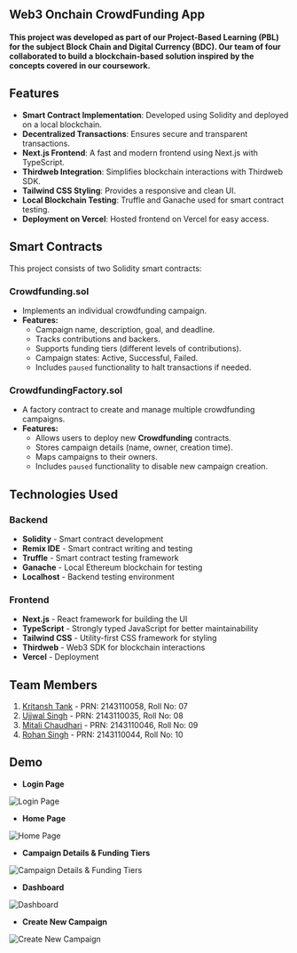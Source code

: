 ## Web3 Onchain CrowdFunding App

#### This project was developed as part of our **Project-Based Learning (PBL)** for the subject **Block Chain and Digital Currency (BDC)**. Our team of four collaborated to build a blockchain-based solution inspired by the concepts covered in our coursework.

## Features
- **Smart Contract Implementation**: Developed using Solidity and deployed on a local blockchain.
- **Decentralized Transactions**: Ensures secure and transparent transactions.
- **Next.js Frontend**: A fast and modern frontend using Next.js with TypeScript.
- **Thirdweb Integration**: Simplifies blockchain interactions with Thirdweb SDK.
- **Tailwind CSS Styling**: Provides a responsive and clean UI.
- **Local Blockchain Testing**: Truffle and Ganache used for smart contract testing.
- **Deployment on Vercel**: Hosted frontend on Vercel for easy access.

## Smart Contracts
This project consists of two Solidity smart contracts:

### Crowdfunding.sol
- Implements an individual crowdfunding campaign.
- **Features:**
  - Campaign name, description, goal, and deadline.
  - Tracks contributions and backers.
  - Supports funding tiers (different levels of contributions).
  - Campaign states: Active, Successful, Failed.
  - Includes `paused` functionality to halt transactions if needed.

### CrowdfundingFactory.sol
- A factory contract to create and manage multiple crowdfunding campaigns.
- **Features:**
  - Allows users to deploy new **Crowdfunding** contracts.
  - Stores campaign details (name, owner, creation time).
  - Maps campaigns to their owners.
  - Includes `paused` functionality to disable new campaign creation.

## Technologies Used
### Backend
- **Solidity** - Smart contract development
- **Remix IDE** - Smart contract writing and testing
- **Truffle** - Smart contract testing framework
- **Ganache** - Local Ethereum blockchain for testing
- **Localhost** - Backend testing environment

### Frontend
- **Next.js** - React framework for building the UI
- **TypeScript** - Strongly typed JavaScript for better maintainability
- **Tailwind CSS** - Utility-first CSS framework for styling
- **Thirdweb** - Web3 SDK for blockchain interactions
- **Vercel** - Deployment

## Team Members
1. [Kritansh Tank](https://github.com/Kritansh-Tank) - PRN: 2143110058, Roll No: 07 
2. [Ujjwal Singh](https://github.com/Kritansh-Tank) - PRN: 2143110035, Roll No: 08
3. [Mitali Chaudhari](https://github.com/Kritansh-Tank) - PRN: 2143110046, Roll No: 09
4. [Rohan Singh](https://github.com/Kritansh-Tank) - PRN: 2143110044, Roll No: 10

## Demo

- **Login Page**

![Login Page](https://drive.google.com/uc?id=1EAaQqMpIkM4ww7UW6KDuuWl3I_pZCvxV)


- **Home Page**

![Home Page](https://drive.google.com/uc?id=1uGr1FmgKbQ6ojLCLfbXRMWgpjrBSyrKi)


- **Campaign Details & Funding Tiers**

![Campaign Details & Funding Tiers](https://drive.google.com/uc?id=1eqDmKlU1gdCJLa6NawxcPnrULoK35tNQ)


- **Dashboard**

![Dashboard](https://drive.google.com/uc?id=1_jLxLjD5ySkbv4ruSLA7rPJmR2twDxmB)


- **Create New Campaign**

![Create New Campaign](https://drive.google.com/uc?id=1vgwEYRMt2VtXZ1b3mmDuAEAJpoL96t2G)

